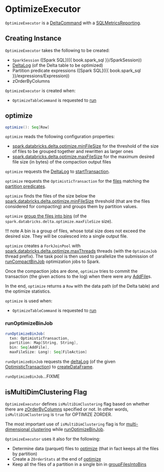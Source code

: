 # OptimizeExecutor

`OptimizeExecutor` is a [DeltaCommand](../DeltaCommand.md) with a [SQLMetricsReporting](../../SQLMetricsReporting.md).

## Creating Instance

`OptimizeExecutor` takes the following to be created:

* <span id="sparkSession"> `SparkSession` ([Spark SQL]({{ book.spark_sql }}/SparkSession))
* <span id="deltaLog"> [DeltaLog](../../DeltaLog.md) (of the Delta table to be optimized)
* <span id="partitionPredicate"> Partition predicate expressions ([Spark SQL]({{ book.spark_sql }}/expressions/Expression))
* <span id="zOrderByColumns"> zOrderByColumns

`OptimizeExecutor` is created when:

* `OptimizeTableCommand` is requested to [run](OptimizeTableCommand.md#run)

## <span id="optimize"> optimize

```scala
optimize(): Seq[Row]
```

`optimize` reads the following configuration properties:

* [spark.databricks.delta.optimize.minFileSize](../../DeltaSQLConf.md#spark.databricks.delta.optimize.minFileSize) for the threshold of the size of files to be grouped together and rewritten as larger ones
* [spark.databricks.delta.optimize.maxFileSize](../../DeltaSQLConf.md#spark.databricks.delta.optimize.maxFileSize) for the maximum desired file size (in bytes) of the compaction output files

`optimize` requests the [DeltaLog](#deltaLog) to [startTransaction](../../DeltaLog.md#startTransaction).

`optimize` requests the `OptimisticTransaction` for the [files](../../OptimisticTransactionImpl.md#filterFiles) matching the [partition predicates](#partitionPredicate).

`optimize` finds the files of the size below the [spark.databricks.delta.optimize.minFileSize](../../DeltaSQLConf.md#spark.databricks.delta.optimize.minFileSize) threshold (that are the files considered for compacting) and groups them by partition values.

`optimize` [group the files into bins](#groupFilesIntoBins) (of the `spark.databricks.delta.optimize.maxFileSize` size).

!!! note
    A bin is a group of files, whose total size does not exceed the desired size. They will be coalesced into a single output file.

`optimize` creates a `ForkJoinPool` with [spark.databricks.delta.optimize.maxThreads](../../DeltaSQLConf.md#spark.databricks.delta.optimize.maxThreads) threads (with the `OptimizeJob` thread prefix). The task pool is then used to parallelize the submission of [runCompactBinJob](#runCompactBinJob) optimization jobs to Spark.

Once the compaction jobs are done, `optimize` tries to commit the transaction (the given actions to the log) when there were any [AddFile](../../AddFile.md)s.

In the end, `optimize` returns a `Row` with the data path (of the Delta table) and the optimize statistics.

`optimize` is used when:

* `OptimizeTableCommand` is requested to [run](OptimizeTableCommand.md#run)

### <span id="runOptimizeBinJob"> runOptimizeBinJob

```scala
runOptimizeBinJob(
  txn: OptimisticTransaction,
  partition: Map[String, String],
  bin: Seq[AddFile],
  maxFileSize: Long): Seq[FileAction]
```

`runOptimizeBinJob` requests the [deltaLog](../../OptimisticTransaction.md#deltaLog) (of the given [OptimisticTransaction](../../OptimisticTransaction.md)) to [createDataFrame](../../DeltaLog.md#createDataFrame).

`runOptimizeBinJob`...FIXME

## <span id="isMultiDimClustering"> isMultiDimClustering Flag

`OptimizeExecutor` defines `isMultiDimClustering` flag based on whether there are [zOrderByColumns](#zOrderByColumns) specified or not. In other words, `isMultiDimClustering` is `true` for OPTIMIZE ZORDER.

The most important use of `isMultiDimClustering` flag is for [multi-dimensional clustering](MultiDimClustering.md#cluster) while [runOptimizeBinJob](#runOptimizeBinJob).

`OptimizeExecutor` uses it also for the following:

* Determine data (parquet) files to [optimize](#optimize) (that in fact keeps all the files by partition)
* Create a `ZOrderStats` at the end of [optimize](#optimize)
* Keep all the files of a partition in a single bin in [groupFilesIntoBins](#groupFilesIntoBins)
